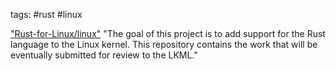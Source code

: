 tags: #rust #linux

["Rust-for-Linux/linux"](https://github.com/Rust-for-Linux/linux)
"The goal of this project is to add support for the Rust language to the Linux kernel. This repository contains the work that will be eventually submitted for review to the LKML."